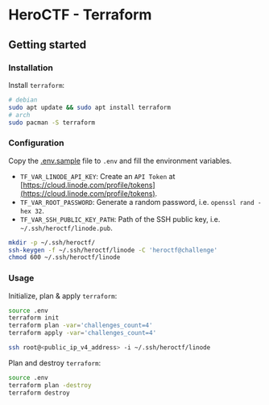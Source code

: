 # HeroCTF - Terraform

## Getting started

### Installation

Install `terraform`:

```bash
# debian
sudo apt update && sudo apt install terraform
# arch
sudo pacman -S terraform
```

### Configuration

Copy the [.env.sample](.env.sample) file to `.env` and fill the environment variables.

- `TF_VAR_LINODE_API_KEY`: Create an `API Token` at [https://cloud.linode.com/profile/tokens](https://cloud.linode.com/profile/tokens).
- `TF_VAR_ROOT_PASSWORD`: Generate a random password, i.e. `openssl rand -hex 32`.
- `TF_VAR_SSH_PUBLIC_KEY_PATH`: Path of the SSH public key, i.e. `~/.ssh/heroctf/linode.pub`.

```bash
mkdir -p ~/.ssh/heroctf/
ssh-keygen -f ~/.ssh/heroctf/linode -C 'heroctf@challenge'
chmod 600 ~/.ssh/heroctf/linode
```

### Usage

Initialize, plan & apply `terraform`:

```bash
source .env
terraform init
terraform plan -var='challenges_count=4'
terraform apply -var='challenges_count=4'

ssh root@<public_ip_v4_address> -i ~/.ssh/heroctf/linode
```

Plan and destroy `terraform`:

```bash
source .env
terraform plan -destroy
terraform destroy
```